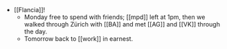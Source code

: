 - [[Flancia]]!
  - Monday free to spend with friends; [[mpd]] left at 1pm, then we walked through Zürich with [[BA]] and met [[AG]] and [[VK]] through the day.
  - Tomorrow back to [[work]] in earnest.
